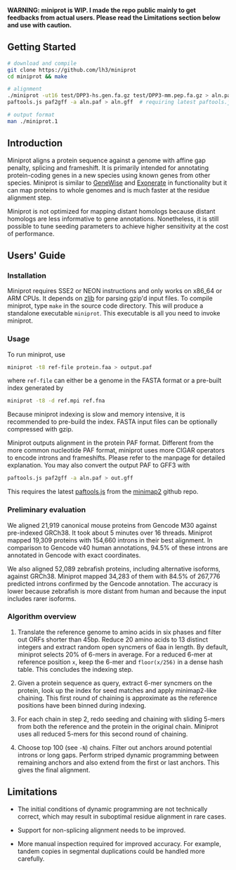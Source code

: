 **WARNING: miniprot is WIP. I made the repo public mainly to get feedbacks from
actual users. Please read the Limitations section below and use with caution.**

## Getting Started
```sh
# download and compile
git clone https://github.com/lh3/miniprot
cd miniprot && make

# alignment
./miniprot -ut16 test/DPP3-hs.gen.fa.gz test/DPP3-mm.pep.fa.gz > aln.paf
paftools.js paf2gff -a aln.paf > aln.gff  # requiring latest paftools.js from github

# output format
man ./miniprot.1
```

## Introduction

Miniprot aligns a protein sequence against a genome with affine gap penalty,
splicing and frameshift. It is primarily intended for annotating protein-coding
genes in a new species using known genes from other species. Miniprot is
similar to [GeneWise][genewise] and [Exonerate][exonerate] in functionality but
it can map proteins to whole genomes and is much faster at the residue
alignment step.

Miniprot is not optimized for mapping distant homologs because distant homologs
are less informative to gene annotations. Nonetheless, it is still possible to
tune seeding parameters to achieve higher sensitivity at the cost of
performance.

## Users' Guide

### Installation

Miniprot requires SSE2 or NEON instructions and only works on x86\_64 or ARM
CPUs. It depends on [zlib][zlib] for parsing gzip'd input files. To compile
miniprot, type `make` in the source code directory. This will produce a
standalone executable `miniprot`. This executable is all you need to invoke
miniprot.

### Usage

To run miniprot, use
```sh
miniprot -t8 ref-file protein.faa > output.paf
```
where `ref-file` can either be a genome in the FASTA format or a pre-built
index generated by
```sh
miniprot -t8 -d ref.mpi ref.fna
```
Because miniprot indexing is slow and memory intensive, it is recommended to
pre-build the index. FASTA input files can be optionally compressed with gzip.

Miniprot outputs alignment in the protein PAF format. Different from the more
common nucleotide PAF format, miniprot uses more CIGAR operators to encode
introns and frameshifts. Please refer to the manpage for detailed explanation.
You may also convert the output PAF to GFF3 with
```sh
paftools.js paf2gff -a aln.paf > out.gff
```
This requires the latest [paftools.js][paftools] from the [minimap2][minimap2]
github repo.

### Preliminary evaluation

We aligned 21,919 canonical mouse proteins from Gencode M30 against pre-indexed
GRCh38. It took about 5 minutes over 16 threads. Miniprot mapped 19,309
proteins with 154,660 introns in their best alignment. In comparison to Gencode
v40 human annotations, 94.5% of these introns are annotated in Gencode with
exact coordinates.

We also aligned 52,089 zebrafish proteins, including alternative isoforms,
against GRCh38. Miniprot mapped 34,283 of them with 84.5% of 267,776 predicted
introns confirmed by the Gencode annotation. The accuracy is lower because
zebrafish is more distant from human and because the input includes rarer
isoforms.

### Algorithm overview

1. Translate the reference genome to amino acids in six phases and filter out
   ORFs shorter than 45bp. Reduce 20 amino acids to 13 distinct integers and
   extract random open syncmers of 6aa in length. By default, miniprot selects
   20% of 6-mers in average. For a reduced 6-mer at reference position `x`,
   keep the 6-mer and `floor(x/256)` in a dense hash table. This concludes the
   indexing step.

2. Given a protein sequence as query, extract 6-mer syncmers on the protein,
   look up the index for seed matches and apply minimap2-like chaining. This
   first round of chaining is approximate as the reference positions have been
   binned during indexing.

3. For each chain in step 2, redo seeding and chaining with sliding 5-mers from
   both the reference and the protein in the original chain. Miniprot uses all
   reduced 5-mers for this second round of chaining.

4. Choose top 100 (see `-N`) chains. Filter out anchors around potential
   introns or long gaps. Perform striped dynamic programming between remaining
   anchors and also extend from the first or last anchors. This gives the final
   alignment.

## Limitations

* The initial conditions of dynamic programming are not technically correct,
  which may result in suboptimal residue alignment in rare cases.

* Support for non-splicing alignment needs to be improved.

* More manual inspection required for improved accuracy. For example, tandem
  copies in segmental duplications could be handled more carefully.

[exonerate]: https://pubmed.ncbi.nlm.nih.gov/15713233/
[genewise]: https://pubmed.ncbi.nlm.nih.gov/15123596/
[zlib]: https://zlib.net
[paftools]: https://github.com/lh3/minimap2/blob/master/misc/paftools.js
[minimap2]: https://github.com/lh3/minimap2
